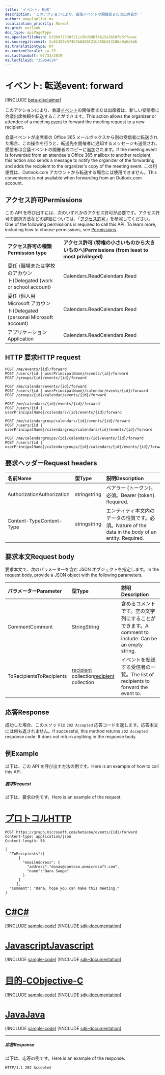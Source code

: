 ```yaml
---
title: 'イベント: 転送'
description: 'このアクションにより、会議イベントの開催者または出席者が '
author: angelgolfer-ms
localization_priority: Normal
ms.prod: outlook
doc_type: apiPageType
ms.openlocfilehash: b29b9f2330f211c5bd0d6f4615a56507b5ffeaac
ms.sourcegitcommit: 2c62457e57467b8d50f21b255b553106a9a5d8d6
ms.translationtype: MT
ms.contentlocale: ja-JP
ms.lasthandoff: 07/31/2019
ms.locfileid: "35954534"
---
```

# <a name="event-forward"></a><span data-ttu-id="a2305-103">イベント: 転送</span><span class="sxs-lookup"><span data-stu-id="a2305-103">event: forward</span></span>

[!INCLUDE [beta-disclaimer](../../includes/beta-disclaimer.md)]

<span data-ttu-id="a2305-104">このアクションにより、会議[イベント](../resources/event.md)の開催者または出席者は、新しい受信者に会議出席依頼を転送することができます。</span><span class="sxs-lookup"><span data-stu-id="a2305-104">This action allows the organizer or attendee of a meeting [event](../resources/event.md) to forward the meeting request to a new recipient.</span></span> 

<span data-ttu-id="a2305-105">会議イベントが出席者の Office 365 メールボックスから別の受信者に転送された場合、この操作を行うと、転送先を開催者に通知するメッセージも送信され、受信者は会議イベントの開催者のコピーに追加されます。</span><span class="sxs-lookup"><span data-stu-id="a2305-105">If the meeting event is forwarded from an attendee's Office 365 mailbox to another recipient, this action also sends a message to notify the organizer of the forwarding, and adds the recipient to the organizer's copy of the meeting event.</span></span> <span data-ttu-id="a2305-106">この利便性は、Outlook.com アカウントから転送する場合には使用できません。</span><span class="sxs-lookup"><span data-stu-id="a2305-106">This convenience is not available when forwarding from an Outlook.com account.</span></span>


## <a name="permissions"></a><span data-ttu-id="a2305-107">アクセス許可</span><span class="sxs-lookup"><span data-stu-id="a2305-107">Permissions</span></span>
<span data-ttu-id="a2305-p102">この API を呼び出すには、次のいずれかのアクセス許可が必要です。アクセス許可の選択方法などの詳細については、「[アクセス許可](/graph/permissions-reference)」を参照してください。</span><span class="sxs-lookup"><span data-stu-id="a2305-p102">One of the following permissions is required to call this API. To learn more, including how to choose permissions, see [Permissions](/graph/permissions-reference).</span></span>

|<span data-ttu-id="a2305-110">アクセス許可の種類</span><span class="sxs-lookup"><span data-stu-id="a2305-110">Permission type</span></span>      | <span data-ttu-id="a2305-111">アクセス許可 (特権の小さいものから大きいものへ)</span><span class="sxs-lookup"><span data-stu-id="a2305-111">Permissions (from least to most privileged)</span></span>              |
|:--------------------|:---------------------------------------------------------|
|<span data-ttu-id="a2305-112">委任 (職場または学校のアカウント)</span><span class="sxs-lookup"><span data-stu-id="a2305-112">Delegated (work or school account)</span></span> | <span data-ttu-id="a2305-113">Calendars.Read</span><span class="sxs-lookup"><span data-stu-id="a2305-113">Calendars.Read</span></span>    |
|<span data-ttu-id="a2305-114">委任 (個人用 Microsoft アカウント)</span><span class="sxs-lookup"><span data-stu-id="a2305-114">Delegated (personal Microsoft account)</span></span> | <span data-ttu-id="a2305-115">Calendars.Read</span><span class="sxs-lookup"><span data-stu-id="a2305-115">Calendars.Read</span></span>    |
|<span data-ttu-id="a2305-116">アプリケーション</span><span class="sxs-lookup"><span data-stu-id="a2305-116">Application</span></span> | <span data-ttu-id="a2305-117">Calendars.Read</span><span class="sxs-lookup"><span data-stu-id="a2305-117">Calendars.Read</span></span> |

## <a name="http-request"></a><span data-ttu-id="a2305-118">HTTP 要求</span><span class="sxs-lookup"><span data-stu-id="a2305-118">HTTP request</span></span>
<!-- { "blockType": "ignored" } -->
```http
POST /me/events/{id}/forward
POST /users/{id | userPrincipalName}/events/{id}/forward
POST /groups/{id}/events/{id}/forward

POST /me/calendar/events/{id}/forward
POST /users/{id | userPrincipalName}/calendar/events/{id}/forward
POST /groups/{id}/calendar/events/{id}/forward

POST /me/calendars/{id}/events/{id}/forward
POST /users/{id | userPrincipalName}/calendars/{id}/events/{id}/forward

POST /me/calendargroup/calendars/{id}/events/{id}/forward
POST /users/{id | userPrincipalName}/calendargroup/calendars/{id}/events/{id}/forward

POST /me/calendargroups/{id}/calendars/{id}/events/{id}/forward
POST /users/{id | userPrincipalName}/calendargroups/{id}/calendars/{id}/events/{id}/forward
```
## <a name="request-headers"></a><span data-ttu-id="a2305-119">要求ヘッダー</span><span class="sxs-lookup"><span data-stu-id="a2305-119">Request headers</span></span>
| <span data-ttu-id="a2305-120">名前</span><span class="sxs-lookup"><span data-stu-id="a2305-120">Name</span></span>       | <span data-ttu-id="a2305-121">型</span><span class="sxs-lookup"><span data-stu-id="a2305-121">Type</span></span> | <span data-ttu-id="a2305-122">説明</span><span class="sxs-lookup"><span data-stu-id="a2305-122">Description</span></span>|
|:---------------|:--------|:----------|
| <span data-ttu-id="a2305-123">Authorization</span><span class="sxs-lookup"><span data-stu-id="a2305-123">Authorization</span></span>  | <span data-ttu-id="a2305-124">string</span><span class="sxs-lookup"><span data-stu-id="a2305-124">string</span></span>  | <span data-ttu-id="a2305-p103">ベアラー {トークン}。必須。</span><span class="sxs-lookup"><span data-stu-id="a2305-p103">Bearer {token}. Required.</span></span> |
| <span data-ttu-id="a2305-127">Content-Type</span><span class="sxs-lookup"><span data-stu-id="a2305-127">Content-Type</span></span> | <span data-ttu-id="a2305-128">string</span><span class="sxs-lookup"><span data-stu-id="a2305-128">string</span></span>  | <span data-ttu-id="a2305-p104">エンティティ本文内のデータの性質です。必須。</span><span class="sxs-lookup"><span data-stu-id="a2305-p104">Nature of the data in the body of an entity. Required.</span></span> |

## <a name="request-body"></a><span data-ttu-id="a2305-131">要求本文</span><span class="sxs-lookup"><span data-stu-id="a2305-131">Request body</span></span>
<span data-ttu-id="a2305-132">要求本文で、次のパラメーターを含む JSON オブジェクトを指定します。</span><span class="sxs-lookup"><span data-stu-id="a2305-132">In the request body, provide a JSON object with the following parameters.</span></span>

| <span data-ttu-id="a2305-133">パラメーター</span><span class="sxs-lookup"><span data-stu-id="a2305-133">Parameter</span></span>    | <span data-ttu-id="a2305-134">型</span><span class="sxs-lookup"><span data-stu-id="a2305-134">Type</span></span>   |<span data-ttu-id="a2305-135">説明</span><span class="sxs-lookup"><span data-stu-id="a2305-135">Description</span></span>|
|:---------------|:--------|:----------|
|<span data-ttu-id="a2305-136">Comment</span><span class="sxs-lookup"><span data-stu-id="a2305-136">Comment</span></span>|<span data-ttu-id="a2305-137">String</span><span class="sxs-lookup"><span data-stu-id="a2305-137">String</span></span>|<span data-ttu-id="a2305-p105">含めるコメントです。空の文字列にすることができます。</span><span class="sxs-lookup"><span data-stu-id="a2305-p105">A comment to include. Can be an empty string.</span></span>|
|<span data-ttu-id="a2305-140">ToRecipients</span><span class="sxs-lookup"><span data-stu-id="a2305-140">ToRecipients</span></span>|<span data-ttu-id="a2305-141">[recipient](../resources/recipient.md) collection</span><span class="sxs-lookup"><span data-stu-id="a2305-141">[recipient](../resources/recipient.md) collection</span></span>|<span data-ttu-id="a2305-142">イベントを転送する受信者の一覧。</span><span class="sxs-lookup"><span data-stu-id="a2305-142">The list of recipients to forward the event to.</span></span>|

## <a name="response"></a><span data-ttu-id="a2305-143">応答</span><span class="sxs-lookup"><span data-stu-id="a2305-143">Response</span></span>

<span data-ttu-id="a2305-p106">成功した場合、このメソッドは `202 Accepted` 応答コードを返します。応答本文には何も返されません。</span><span class="sxs-lookup"><span data-stu-id="a2305-p106">If successful, this method returns `202 Accepted` response code. It does not return anything in the response body.</span></span>

## <a name="example"></a><span data-ttu-id="a2305-146">例</span><span class="sxs-lookup"><span data-stu-id="a2305-146">Example</span></span>
<span data-ttu-id="a2305-147">以下は、この API を呼び出す方法の例です。</span><span class="sxs-lookup"><span data-stu-id="a2305-147">Here is an example of how to call this API.</span></span>
##### <a name="request"></a><span data-ttu-id="a2305-148">要求</span><span class="sxs-lookup"><span data-stu-id="a2305-148">Request</span></span>
<span data-ttu-id="a2305-149">以下は、要求の例です。</span><span class="sxs-lookup"><span data-stu-id="a2305-149">Here is an example of the request.</span></span>

# <a name="httptabhttp"></a>[<span data-ttu-id="a2305-150">プロトコル</span><span class="sxs-lookup"><span data-stu-id="a2305-150">HTTP</span></span>](#tab/http)
<!-- {
  "blockType": "request",
  "name": "event_forward"
}-->
```http
POST https://graph.microsoft.com/beta/me/events/{id}/forward
Content-type: application/json
Content-length: 56

{
  "ToRecipients":[
      {
        "emailAddress": {
          "address":"danas@contoso.onmicrosoft.com",
          "name":"Dana Swope"
        }
      }
     ],
  "Comment": "Dana, hope you can make this meeting." 
}

```
# <a name="ctabcsharp"></a>[<span data-ttu-id="a2305-151">C#</span><span class="sxs-lookup"><span data-stu-id="a2305-151">C#</span></span>](#tab/csharp)
[!INCLUDE [sample-code](../includes/snippets/csharp/event-forward-csharp-snippets.md)]
[!INCLUDE [sdk-documentation](../includes/snippets/snippets-sdk-documentation-link.md)]

# <a name="javascripttabjavascript"></a>[<span data-ttu-id="a2305-152">Javascript</span><span class="sxs-lookup"><span data-stu-id="a2305-152">Javascript</span></span>](#tab/javascript)
[!INCLUDE [sample-code](../includes/snippets/javascript/event-forward-javascript-snippets.md)]
[!INCLUDE [sdk-documentation](../includes/snippets/snippets-sdk-documentation-link.md)]

# <a name="objective-ctabobjc"></a>[<span data-ttu-id="a2305-153">目的-C</span><span class="sxs-lookup"><span data-stu-id="a2305-153">Objective-C</span></span>](#tab/objc)
[!INCLUDE [sample-code](../includes/snippets/objc/event-forward-objc-snippets.md)]
[!INCLUDE [sdk-documentation](../includes/snippets/snippets-sdk-documentation-link.md)]

# <a name="javatabjava"></a>[<span data-ttu-id="a2305-154">Java</span><span class="sxs-lookup"><span data-stu-id="a2305-154">Java</span></span>](#tab/java)
[!INCLUDE [sample-code](../includes/snippets/java/event-forward-java-snippets.md)]
[!INCLUDE [sdk-documentation](../includes/snippets/snippets-sdk-documentation-link.md)]

---


##### <a name="response"></a><span data-ttu-id="a2305-155">応答</span><span class="sxs-lookup"><span data-stu-id="a2305-155">Response</span></span>
<span data-ttu-id="a2305-156">以下は、応答の例です。</span><span class="sxs-lookup"><span data-stu-id="a2305-156">Here is an example of the response.</span></span>
<!-- {
  "blockType": "response",
  "truncated": true
} -->
```http
HTTP/1.1 202 Accepted
```

<!-- uuid: 8fcb5dbc-d5aa-4681-8e31-b001d5168d79
2015-10-25 14:57:30 UTC -->
<!--
{
  "type": "#page.annotation",
  "description": "event: forward",
  "keywords": "",
  "section": "documentation",
  "tocPath": "",
  "suppressions": [
  ]
}
-->
